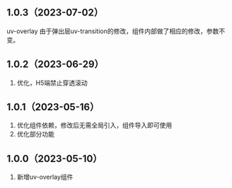 ## 1.0.3（2023-07-02）
uv-overlay  由于弹出层uv-transition的修改，组件内部做了相应的修改，参数不变。
## 1.0.2（2023-06-29）
1. 优化，H5端禁止穿透滚动
## 1.0.1（2023-05-16）
1. 优化组件依赖，修改后无需全局引入，组件导入即可使用
2. 优化部分功能
## 1.0.0（2023-05-10）
1. 新增uv-overlay组件
